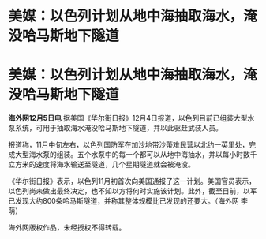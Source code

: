 # 美媒：以色列计划从地中海抽取海水，淹没哈马斯地下隧道

# 美媒：以色列计划从地中海抽取海水，淹没哈马斯地下隧道

**海外网12月5日电** 据美国《华尔街日报》12月4日报道，以色列目前已组装大型水泵系统，可用于抽取海水淹没哈马斯地下隧道，并以此驱赶武装人员。

报道称，11月中旬左右，以色列国防军在加沙地带沙蒂难民营以北约一英里处，完成大型海水泵的组装。五个水泵中的每一个都可以从地中海抽水，并以每小时数千立方米的速度将海水输送至隧道，几个星期隧道就会被淹没。

《华尔街日报》表示，以色列11月初首次向美国通报了这一计划。美国官员表示，以色列尚未做出最终决定，也不知以方将何时实施该计划。此外，截至目前，以军已发现大约800条哈马斯隧道，并称其整体规模比已发现的还要大。（海外网
李萌）

海外网版权作品，未经授权不得转载。

